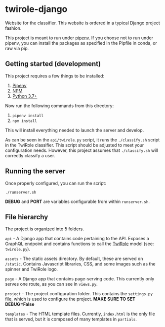 # twirole-django
Website for the classifier. This website is ordered in a typical Django project fashion.

This project is meant to run under [pipenv](https://pipenv.readthedocs.io/en/latest/). If you choose not to run under pipenv, you can install the packages as specified in the Pipfile in conda, or raw via pip.


## Getting started (development)

This project requires a few things to be installed:

1. [Pipenv](https://pipenv.readthedocs.io/en/latest/)
2. [NPM](https://nodejs.org/en/download/)
3. [Python 3.7+](https://www.python.org/downloads/release/python-372/)

Now run the following commands from this directory:
1. `pipenv install`
2. `npm install`

This will install everything needed to launch the server and develop.

As can be seen in the `api/twirole.py` script, it runs the `./classify.sh` script in the TwiRole classifier. This script should be adjusted to meet your configuration needs.
However, this project assumes that `./classify.sh` will correctly classify a user. 

## Running the server

Once properly configured, you can run the script:

`./runserver.sh`

**DEBUG** and **PORT** are variables configurable from within `runserver.sh`.

## File hierarchy
The project is organized into 5 folders.

`api` - A Django app that contains code pertaining to the API. Exposes a GraphQL endpoint and contains functions to call the [TwiRole](https://github.com/liuqingli/TwiRole) model (see: `twirole.py`).

`assets` - The static assets directory. By default, these are served on `/static`. Contains Javascript libraries, CSS, and some images such as the spinner and TwiRole logo.

`page` - A Django app that contains page-serving code. This currently only serves one route, as you can see in `views.py`.

`project` - The project configuration folder. This contains the `settings.py` file, which is used to configure the project. **MAKE SURE TO SET DEBUG=False**

`templates` - The HTML template files. Currently, `index.html` is the only file that is served, but it is composed of many templates in `partials`.

